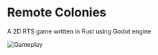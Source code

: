 Remote Colonies
===============

A 2D RTS game written in Rust using Godot engine

![Gameplay](https://i.ibb.co/B2fDw58/remote-colonies.gif "Gameplay")
